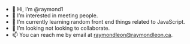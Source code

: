 - 👋 Hi, I’m @raymond1
- 👀 I’m interested in meeting people.
- 🌱 I’m currently learning random front end things related to JavaScript.
- 💞️ I’m looking not looking to collaborate.
- 📫 You can reach me by email at raymondleon@raymondleon.ca.

